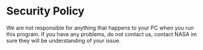 # Security Policy
We are not responsible for anything that happens to your PC when you run this program. If you have any problems, do not contact us, contact NASA im sure they will be understanding of your issue.
